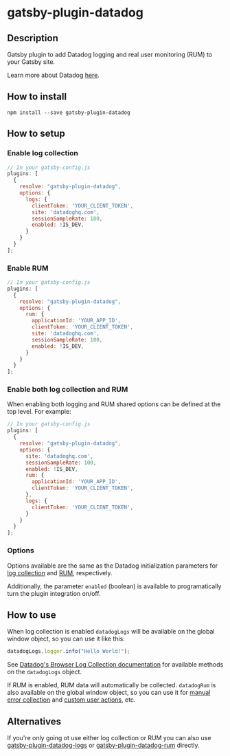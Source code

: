 # gatsby-plugin-datadog

## Description

Gatsby plugin to add Datadog logging and real user monitoring (RUM) to your Gatsby site.

Learn more about Datadog [here](https://www.datadoghq.com/).

## How to install

`npm install --save gatsby-plugin-datadog`

## How to setup

### Enable log collection

```javascript
// In your gatsby-config.js
plugins: [
  {
    resolve: "gatsby-plugin-datadog",
    options: {
      logs: {
        clientToken: 'YOUR_CLIENT_TOKEN',
        site: 'datadoghq.com',
        sessionSampleRate: 100,
        enabled: !IS_DEV,
      }
    }
  }
];
```

### Enable RUM

```javascript
// In your gatsby-config.js
plugins: [
  {
    resolve: "gatsby-plugin-datadog",
    options: {
      rum: {
        applicationId: 'YOUR_APP_ID',
        clientToken: 'YOUR_CLIENT_TOKEN',
        site: 'datadoghq.com',
        sessionSampleRate: 100,
        enabled: !IS_DEV,
      }
    }
  }
];
```

### Enable both log collection and RUM

When enabling both logging and RUM shared options can be defined at the top level. For example:

```javascript
// In your gatsby-config.js
plugins: [
  {
    resolve: "gatsby-plugin-datadog",
    options: {
      site: 'datadoghq.com',
      sessionSampleRate: 100,
      enabled: !IS_DEV,
      rum: {
        applicationId: 'YOUR_APP_ID',
        clientToken: 'YOUR_CLIENT_TOKEN',
      },
      logs: {
        clientToken: 'YOUR_CLIENT_TOKEN',
      }
    }
  }
];
```

### Options

Options available are the same as the Datadog initialization parameters for [log collection](https://docs.datadoghq.com/logs/log_collection/javascript/#initialization-parameters) and [RUM](https://docs.datadoghq.com/real_user_monitoring/browser/#configuration), respectively. 

Additionally, the parameter `enabled` (boolean) is available to programatically turn the plugin integration on/off.

## How to use

When log collection is enabled `datadogLogs` will be available on the global window object, so you can use it like this:

```javascript
datadogLogs.logger.info("Hello World!");
```

See [Datadog's Browser Log Collection documentation](https://docs.datadoghq.com/logs/log_collection/javascript/#usage) for available methods on the `datadogLogs` object.

If RUM is enabled, RUM data will automatically be collected. `datadogRum` is also available on the global window object, so you can use it for [manual error collection](https://docs.datadoghq.com/real_user_monitoring/browser/collecting_browser_errors/?tab=npm#collect-errors-manually) and [custom user actions](https://docs.datadoghq.com/real_user_monitoring/browser/tracking_user_actions/?tab=npm#custom-user-actions), etc.

## Alternatives

If you're only going ot use either log collection or RUM you can also use [gatsby-plugin-datadog-logs](https://github.com/niklasnordlund/gatsby-plugin-datadog-logs) or [gatsby-plugin-datadog-rum](https://github.com/niklasnordlund/gatsby-plugin-datadog-rum) directly.


